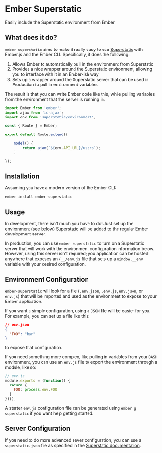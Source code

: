 # Ember Superstatic

Easily include the Superstatic environment from Ember

## What does it do?

`ember-superstatic` aims to make it really easy to use [Superstatic][superstatic-github] with Ember.js and the Ember CLI.  Specifically, it does the following:

1. Allows Ember to automatically pull in the environment from Superstatic
2. Provides a nice wrapper around the Superstatic environment, allowing you to interface with it in an Ember-ish way
3. Sets up a wrapper around the Superstatic server that can be used in Production to pull in environment variables

The result is that you can write Ember code like this, while pulling variables from the environment that the server is running in.

```javascript
import Ember from 'ember';
import ajax from 'ic-ajax';
import env from 'superstatic/environment';

const { Route } = Ember;

export default Route.extend({

    model() {
        return ajax(`${env.API_URL}/users`);
    }

});
```

## Installation

Assuming you have a modern version of the Ember CLI:

```bash
ember install ember-superstatic
```

## Usage

In development, there isn't much you have to do! Just set up the environment (see below) Superstatic will be added to the regular Ember development server.

In production, you can use `ember superstatic` to turn on a Superstatic server that will work with the environment configuration information below.  However, using this server isn't required; you application can be hosted anywhere that exposes an `/__/env.js` file that sets up a `window.__env` variable with your desired configuration.


## Environment Configuration

`ember-superstatic` will look for a file (`.env.json`, `.env.js`, `env.json`, or `env.js`) that will be imported and used as the environment to expose to your Ember application.

If you want a simple configuration, using a `JSON` file will be easier for you.  For example, you can set up a file like this:

```json
// env.json
{
  "FOO": "bar"
}
```

to expose that configuration.

If you need something more complex, like pulling in variables from your `BASH` environment, you can use an `env.js` file to export the environment through a module, like so:

```javascript
// env.js
module.exports = (function() {
  return {
    FOO: process.env.FOO
  }
})();
```

A starter `env.js` configuration file can be generated using `ember g superstatic` if you want help getting started.

## Server Configuration

If you need to do more advanced sever configuration, you can use a `superstatic.json` file as specified in the [Superstatic documentation][superstatic-config-docs].


[superstatic-github]: https://github.com/firebase/superstatic
[superstatic-config-docs]: http://superstatic.org/#configuration
